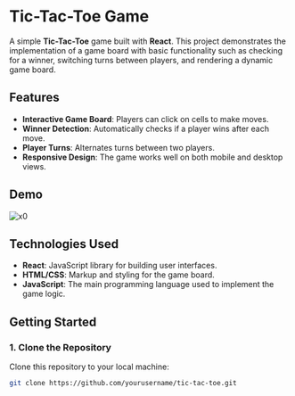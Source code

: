 # Tic-Tac-Toe Game

A simple **Tic-Tac-Toe** game built with **React**. This project demonstrates the implementation of a game board with basic functionality such as checking for a winner, switching turns between players, and rendering a dynamic game board.

## Features

- **Interactive Game Board**: Players can click on cells to make moves.
- **Winner Detection**: Automatically checks if a player wins after each move.
- **Player Turns**: Alternates turns between two players.
- **Responsive Design**: The game works well on both mobile and desktop views.

## Demo

![x0](https://github.com/user-attachments/assets/885a5934-f008-45d2-8e37-92c7a0e4f8ec)



## Technologies Used

- **React**: JavaScript library for building user interfaces.
- **HTML/CSS**: Markup and styling for the game board.
- **JavaScript**: The main programming language used to implement the game logic.

## Getting Started

### 1. Clone the Repository

Clone this repository to your local machine:

```bash
git clone https://github.com/yourusername/tic-tac-toe.git
